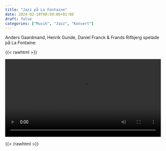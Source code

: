 ```yaml
---
title: "Jazz på La Fontaine"
date: 2024-02-10T00:59:06+01:00
draft: false
categories: ["Musik", "Jazz", "Konsert"]
---
```


Anders Gaardmand, Henrik Gunde, Daniel Franck & Frands Rifbjerg spelade på La Fontaine:

<!--
![Jazz på La Fontaine](/images/la-fontaine-jazz.jpg)
-->

{{< rawhtml >}} 

<video width=100% controls autoplay>
    <source src="/videos/la-fontaine-jazz.mp4" type="video/mp4">
    Your browser does not support the video tag.  
</video>

{{< /rawhtml >}}

